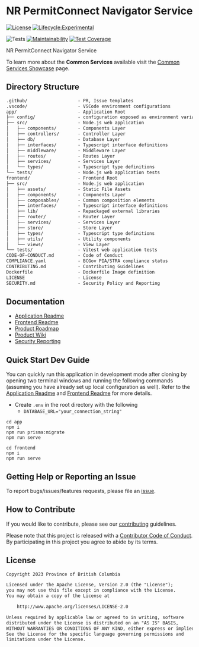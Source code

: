 # NR PermitConnect Navigator Service

[![License](https://img.shields.io/badge/License-Apache%202.0-blue.svg)](LICENSE)
[![Lifecycle:Experimental](https://img.shields.io/badge/Lifecycle-Experimental-339999)](https://github.com/bcgov/repomountie/blob/master/doc/lifecycle-badges.md)

![Tests](https://github.com/bcgov/nr-permitconnect-navigator-service/workflows/Tests/badge.svg)
[![Maintainability](https://api.codeclimate.com/v1/badges/77078c9bd93bd99d5840/maintainability)](https://codeclimate.com/github/bcgov/nr-permitconnect-navigator-service/maintainability)
[![Test Coverage](https://api.codeclimate.com/v1/badges/77078c9bd93bd99d5840/test_coverage)](https://codeclimate.com/github/bcgov/nr-permitconnect-navigator-service/test_coverage)

NR PermitConnect Navigator Service

To learn more about the **Common Services** available visit the [Common Services Showcase](https://bcgov.github.io/common-service-showcase/) page.

## Directory Structure

```txt
.github/                   - PR, Issue templates
.vscode/                   - VSCode environment configurations
app/                       - Application Root
├── config/                - configuration exposed as environment variables
├── src/                   - Node.js web application
│   ├── components/        - Components Layer
│   ├── controllers/       - Controller Layer
│   ├── db/                - Database Layer
│   ├── interfaces/        - Typescript interface definitions
│   ├── middleware/        - Middleware Layer
│   ├── routes/            - Routes Layer
│   ├── services/          - Services Layer
│   └── types/             - Typescript type definitions
└── tests/                 - Node.js web application tests
frontend/                  - Frontend Root
├── src/                   - Node.js web application
│   ├── assets/            - Static File Assets
│   ├── components/        - Components Layer
│   ├── composables/       - Common composition elements
│   ├── interfaces/        - Typescript interface definitions
│   ├── lib/               - Repackaged external libraries
│   ├── router/            - Router Layer
│   ├── services/          - Services Layer
│   ├── store/             - Store Layer
│   ├── types/             - Typescript type definitions
│   ├── utils/             - Utility components
│   └── views/             - View Layer
└── tests/                 - Vitest web application tests
CODE-OF-CONDUCT.md         - Code of Conduct
COMPLIANCE.yaml            - BCGov PIA/STRA compliance status
CONTRIBUTING.md            - Contributing Guidelines
Dockerfile                 - Dockerfile Image definition
LICENSE                    - License
SECURITY.md                - Security Policy and Reporting
```

## Documentation

- [Application Readme](app/README.md)
- [Frontend Readme](frontend/README.md)
- [Product Roadmap](https://github.com/bcgov/nr-permitconnect-navigator-service/wiki/Product-Roadmap)
- [Product Wiki](https://github.com/bcgov/nr-permitconnect-navigator-service/wiki)
- [Security Reporting](SECURITY.md)

## Quick Start Dev Guide

You can quickly run this application in development mode after cloning by opening two terminal windows and running the following commands (assuming you have already set up local configuration as well). Refer to the [Application Readme](app/README.md) and [Frontend Readme](/frontend/README.md) for more details.

- Create `.env` in the root directory with the following
  - `DATABASE_URL="your_connection_string"`

```
cd app
npm i
npm run prisma:migrate
npm run serve
```

```
cd frontend
npm i
npm run serve
```

## Getting Help or Reporting an Issue

To report bugs/issues/features requests, please file an [issue](https://github.com/bcgov/nr-permitconnect-navigator-service/issues).

## How to Contribute

If you would like to contribute, please see our [contributing](CONTRIBUTING.md) guidelines.

Please note that this project is released with a [Contributor Code of Conduct](CODE-OF-CONDUCT.md). By participating in this project you agree to abide by its terms.

## License

```txt
Copyright 2023 Province of British Columbia

Licensed under the Apache License, Version 2.0 (the "License");
you may not use this file except in compliance with the License.
You may obtain a copy of the License at

    http://www.apache.org/licenses/LICENSE-2.0

Unless required by applicable law or agreed to in writing, software
distributed under the License is distributed on an "AS IS" BASIS,
WITHOUT WARRANTIES OR CONDITIONS OF ANY KIND, either express or implied.
See the License for the specific language governing permissions and
limitations under the License.
```
